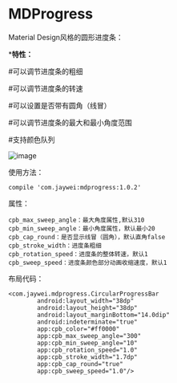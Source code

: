 # MDProgress
Material Design风格的圆形进度条：

***特性：**

#可以调节进度条的粗细

#可以调节进度条的转速

#可以设置是否带有圆角（线冒）

#可以调节进度条的最大和最小角度范围

#支持颜色队列


![image](https://github.com/FengziXiao/JxyDatePicker/blob/master/1340843-a76f1e1788c0684f.gif)

使用方法：

    compile 'com.jaywei:mdprogress:1.0.2'


属性：

    cpb_max_sweep_angle：最大角度属性,默认310
    cpb_min_sweep_angle：最小角度属性，默认最小20
    cpb_cap_round：是否显示线冒（圆角），默认直角false
    cpb_stroke_width：进度条粗细
    cpb_rotation_speed：进度条的整体转速，默认1
    cpb_sweep_speed：进度条颜色部分动画收缩速度，默认1


布局代码：

    <com.jaywei.mdprogress.CircularProgressBar
            android:layout_width="38dp"
            android:layout_height="38dp"
            android:layout_marginBottom="14.0dip"
            android:indeterminate="true"
            app:cpb_color="#ff0000"
            app:cpb_max_sweep_angle="300"
            app:cpb_min_sweep_angle="10"
            app:cpb_rotation_speed="1.0"
            app:cpb_stroke_width="1.7dp"
            app:cpb_cap_round="true"
            app:cpb_sweep_speed="1.0"/>

